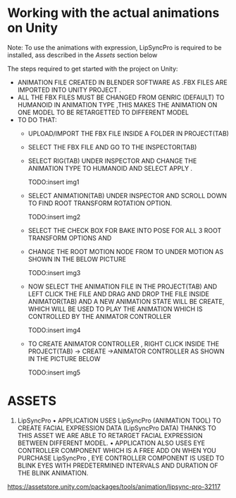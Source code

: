 # Working with the actual animations on Unity

Note: To use the animations with expression, LipSyncPro is required to be installed, ass described in the *Assets* section below

The steps required to get started with the project on Unity:

* ANIMATION FILE CREATED IN BLENDER SOFTWARE AS .FBX FILES ARE IMPORTED INTO UNITY PROJECT .
* ALL THE FBX FILES MUST BE CHANGED FROM GENRIC (DEFAULT) TO HUMANOID IN ANIMATION TYPE ,THIS MAKES THE ANIMATION ON ONE MODEL TO BE RETARGETTED TO DIFFERENT MODEL
* TO DO THAT:
  * UPLOAD/IMPORT THE FBX FILE INSIDE A FOLDER IN  PROJECT(TAB)
  * SELECT THE FBX FILE AND GO TO THE INSPECTOR(TAB)
  * SELECT RIG(TAB) UNDER INSPECTOR AND CHANGE THE ANIMATION TYPE TO HUMANOID  AND SELECT APPLY .
      
      TODO:insert img1
  * SELECT ANIMATION(TAB) UNDER INSPECTOR AND SCROLL DOWN TO FIND ROOT TRANSFORM ROTATION OPTION.
      
      TODO:insert img2
  * SELECT THE CHECK BOX FOR BAKE INTO POSE FOR ALL 3 ROOT TRANSFORM OPTIONS AND 
  * CHANGE THE ROOT MOTION NODE FROM <NONE> TO <ROOT TRANDSFORM> UNDER MOTION AS SHOWN IN THE BELOW PICTURE 
      
      TODO:insert img3
  * NOW SELECT THE ANIMATION FILE IN THE PROJECT(TAB) AND LEFT CLICK THE FILE AND DRAG AND DROP THE FILE INSIDE ANIMATOR(TAB) AND A NEW ANIMATION STATE WILL BE CREATE, WHICH WILL BE USED TO PLAY THE ANIMATION WHICH IS CONTROLLED BY THE ANIMATOR CONTROLLER
      
      TODO:insert img4
  * TO CREATE ANIMATOR CONTROLLER , RIGHT CLICK INSIDE THE PROJECT(TAB) -> CREATE ->ANIMATOR CONTROLLER AS SHOWN IN THE PICTURE BELOW
      
      TODO:insert img5


# ASSETS 
1. LipSyncPro
• APPLICATION USES LipSyncPro (ANIMATION TOOL) TO CREATE FACIAL EXPRESSION DATA (LipSyncPro DATA) THANKS TO THIS ASSET WE ARE ABLE TO RETARGET FACIAL EXPRESSION BETWEEN DIFFERENT MODEL. 
• APPLICATION ALSO USES EYE CONTROLLER COMPONENT WHICH IS A FREE ADD ON WHEN YOU PURCHASE LipSyncPro , EYE CONTROLLER COMPONENT IS USED TO BLINK EYES WITH PREDETERMINED INTERVALS AND DURATION OF THE BLINK ANIMATION.

https://assetstore.unity.com/packages/tools/animation/lipsync-pro-32117
